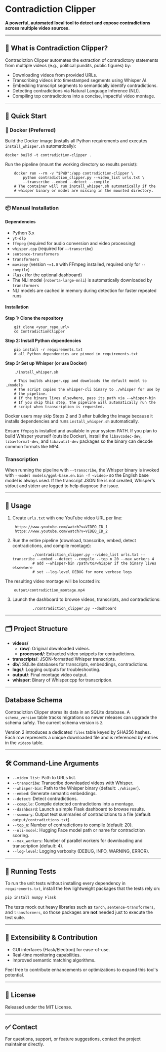 # Contradiction Clipper

**A powerful, automated local tool to detect and expose contradictions across multiple video sources.**

---

## 📝 What is Contradiction Clipper?

Contradiction Clipper automates the extraction of contradictory statements from multiple videos (e.g., political pundits, public figures) by:

- Downloading videos from provided URLs.
- Transcribing videos into timestamped segments using Whisper AI.
- Embedding transcript segments to semantically identify contradictions.
- Detecting contradictions via Natural Language Inference (NLI).
- Compiling top contradictions into a concise, impactful video montage.

---

## 🚀 Quick Start

### 🐳 Docker (Preferred)

Build the Docker image (installs all Python requirements and executes
`install_whisper.sh` automatically):

```
docker build -t contradiction-clipper .
```

Run the pipeline (mount the working directory so results persist):

```
    docker run --rm -v "$PWD":/app contradiction-clipper \
        python contradiction_clipper.py --video_list urls.txt \
        --transcribe --embed --detect --compile
    # The container will run install_whisper.sh automatically if the
    # whisper binary or model are missing in the mounted directory.
```

---

### 📦 Manual Installation

#### Dependencies
- Python 3.x
- `yt-dlp`
- `ffmpeg` (required for audio conversion and video processing)
- `whisper.cpp` (required for `--transcribe`)
- `sentence-transformers`
- `transformers`
- `moviepy` (version `~=1.0` with FFmpeg installed, required only for `--compile`)
- `Flask` (for the optional dashboard)
- The NLI model (`roberta-large-mnli`) is automatically downloaded by `transformers`
- NLI models are cached in memory during detection for faster repeated runs

#### Installation

**Step 1: Clone the repository**

        git clone <your_repo_url>
        cd ContradictionClipper

**Step 2: Install Python dependencies**

        pip install -r requirements.txt
        # all Python dependencies are pinned in requirements.txt

**Step 3: Set up Whisper (or use Docker)**

        ./install_whisper.sh

        # This builds whisper.cpp and downloads the default model to ./models
        # The script copies the whisper-cli binary to ./whisper for use by
        # the pipeline.
        # If the binary lives elsewhere, pass its path via --whisper-bin
        # If you skip this step, the pipeline will automatically run the
        # script when transcription is requested.

Docker users may skip Steps 2 and 3 after building the image because it installs
dependencies and runs `install_whisper.sh` automatically.

Ensure `ffmpeg` is installed and available in your system PATH.
If you plan to build Whisper yourself (outside Docker), install the
`libavcodec-dev`, `libavformat-dev`, and `libavutil-dev` packages so the
binary can decode common formats like MP4.

### Transcription

When running the pipeline with `--transcribe`, the Whisper binary is
invoked with `--model models/ggml-base.en.bin -f <video>` so the English
base model is always used. If the transcript JSON file is not created,
Whisper's stdout and stderr are logged to help diagnose the issue.


---

## 🎯 Usage

1. Create `urls.txt` with one YouTube video URL per line:

		https://www.youtube.com/watch?v=VIDEO_ID_1
		https://www.youtube.com/watch?v=VIDEO_ID_2

2. Run the entire pipeline (download, transcribe, embed, detect contradictions, and compile montage):

                ./contradiction_clipper.py --video_list urls.txt --transcribe --embed --detect --compile --top_n 20 --max_workers 4
                # add --whisper-bin /path/to/whisper if the binary lives elsewhere
                # set --log-level DEBUG for more verbose logs

The resulting video montage will be located in:

        output/contradiction_montage.mp4

3. Launch the dashboard to browse videos, transcripts, and contradictions:

                ./contradiction_clipper.py --dashboard

---

## 🗂️ Project Structure

- **videos/**
	- **raw/**: Original downloaded videos.
	- **processed/**: Extracted video snippets for contradictions.
- **transcripts/**: JSON-formatted Whisper transcripts.
- **db/**: SQLite databases for transcripts, embeddings, contradictions.
- **logs/**: Logging outputs for troubleshooting.
- **output/**: Final montage video output.
- **whisper**: Binary of Whisper.cpp for transcription.

---

## Database Schema

Contradiction Clipper stores its data in an SQLite database. A `schema_version`
table tracks migrations so newer releases can upgrade the schema safely. The
current schema version is `2`.

Version 2 introduces a dedicated `files` table keyed by SHA256 hashes. Each
row represents a unique downloaded file and is referenced by entries in the
`videos` table.

---

## 🛠️ Command-Line Arguments

- `--video_list`: Path to URLs list.
- `--transcribe`: Transcribe downloaded videos with Whisper.
- `--whisper-bin`: Path to the Whisper binary (default: `./whisper`).
- `--embed`: Generate semantic embeddings.
- `--detect`: Detect contradictions.
- `--compile`: Compile detected contradictions into a montage.
- `--dashboard`: Launch a simple Flask dashboard to browse results.
- `--summary`: Output text summaries of contradictions to a file
  (default: `output/contradictions.txt`).
- `--top_n`: Number of contradictions to compile (default: 20).
- `--nli-model`: Hugging Face model path or name for contradiction scoring.
- `--max_workers`: Number of parallel workers for downloading and transcription (default: 4).
- `--log-level`: Logging verbosity (DEBUG, INFO, WARNING, ERROR).

---

## 🧪 Running Tests

To run the unit tests without installing every dependency in `requirements.txt`,
install the few lightweight packages that the tests rely on:

```bash
pip install numpy Flask
```

The tests mock out heavy libraries such as `torch`, `sentence-transformers`, and
`transformers`, so those packages are **not** needed just to execute the test
suite.

---

## 🧩 Extensibility & Contribution

- GUI interfaces (Flask/Electron) for ease-of-use.
- Real-time monitoring capabilities.
- Improved semantic matching algorithms.

Feel free to contribute enhancements or optimizations to expand this tool's potential.

---

## 📄 License

Released under the MIT License.

---

## ✅ Contact

For questions, support, or feature suggestions, contact the project maintainer directly.


